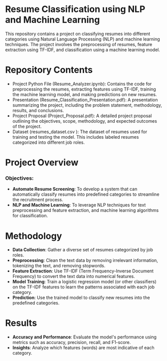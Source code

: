 # Resume Classification using NLP and Machine Learning
This repository contains a project on classifying resumes into different categories using Natural Language Processing (NLP) and machine learning techniques. The project involves the preprocessing of resumes, feature extraction using TF-IDF, and classification using a machine learning model.

# Repository Contents
- Project Python File (Resume_Analyzer.ipynb): Contains the code for preprocessing the resumes, extracting features using TF-IDF, training the machine learning model, and making predictions on new resumes.
- Presentation (Resume_Classification_Presentation.pdf): A presentation summarizing the project, including the problem statement, methodology, results, and conclusions.
- Project Proposal (Project_Proposal.pdf): A detailed project proposal outlining the objectives, scope, methodology, and expected outcomes of the project.
- Dataset (resumes_dataset.csv ): The dataset of resumes used for training and testing the model. This includes labeled resumes categorized into different job roles.

# Project Overview
### Objectives:
- **Automate Resume Screening**: To develop a system that can automatically classify resumes into predefined categories to streamline the recruitment process.
- **NLP and Machine Learning**: To leverage NLP techniques for text preprocessing and feature extraction, and machine learning algorithms for classification.

# Methodology
- **Data Collection**: Gather a diverse set of resumes categorized by job roles.
- **Preprocessing**: Clean the text data by removing irrelevant information, tokenizing the text, and removing stopwords.
- **Feature Extraction**: Use TF-IDF (Term Frequency-Inverse Document Frequency) to convert the text data into numerical features.
- **Model Training**: Train a logistic regression model (or other classifiers) on the TF-IDF features to learn the patterns associated with each job category.
- **Prediction**: Use the trained model to classify new resumes into the predefined categories.

# Results
- **Accuracy and Performance**: Evaluate the model's performance using metrics such as accuracy, precision, recall, and F1-score.
- **Insights**: Analyze which features (words) are most indicative of each category.

